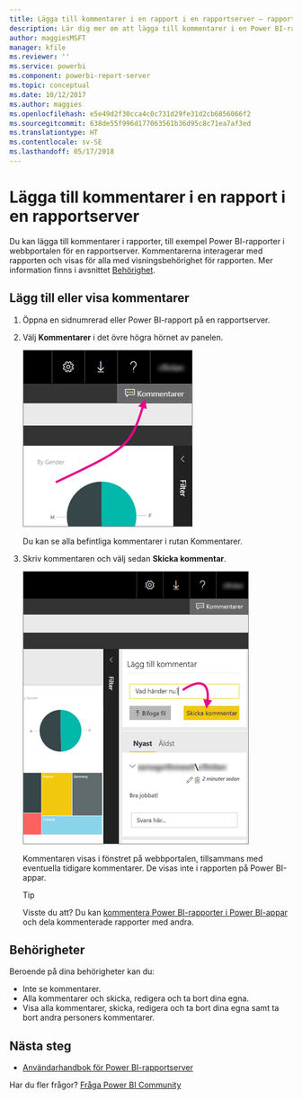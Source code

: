 ```yaml
---
title: Lägga till kommentarer i en rapport i en rapportserver – rapportservern för Power BI
description: Lär dig mer om att lägga till kommentarer i en Power BI-rapport eller en sidnumrerad rapport på en rapportserver för Power BI eller SQL Server Reporting Services.
author: maggiesMSFT
manager: kfile
ms.reviewer: ''
ms.service: powerbi
ms.component: powerbi-report-server
ms.topic: conceptual
ms.date: 10/12/2017
ms.author: maggies
ms.openlocfilehash: e5e49d2f30cca4c0c731d29fe31d2cb6856066f2
ms.sourcegitcommit: 638de55f996d177063561b36d95c8c71ea7af3ed
ms.translationtype: HT
ms.contentlocale: sv-SE
ms.lasthandoff: 05/17/2018
---
```

# <a name="add-comments-to-a-report-in-a-report-server"></a>Lägga till kommentarer i en rapport i en rapportserver
Du kan lägga till kommentarer i rapporter, till exempel Power BI-rapporter i webbportalen för en rapportserver. Kommentarerna interagerar med rapporten och visas för alla med visningsbehörighet för rapporten. Mer information finns i avsnittet [Behörighet](#permissions).

## <a name="add-or-view-comments"></a>Lägg till eller visa kommentarer
1. Öppna en sidnumrerad eller Power BI-rapport på en rapportserver.
2. Välj **Kommentarer** i det övre högra hörnet av panelen.
   
    ![Välj kommentarer](media/add-comments/report-server-web-portal-comments-button.png)
   
    Du kan se alla befintliga kommentarer i rutan Kommentarer.
3. Skriv kommentaren och välj sedan **Skicka kommentar**.
   
    ![Skicka kommentar](media/add-comments/report-server-web-portal-comments-pane.png)
   
    Kommentaren visas i fönstret på webbportalen, tillsammans med eventuella tidigare kommentarer. De visas inte i rapporten på Power BI-appar.
   
   > [!TIP]
   > Visste du att? Du kan [kommentera Power BI-rapporter i Power BI-appar](../mobile-annotate-and-share-a-tile-from-the-mobile-apps.md) och dela kommenterade rapporter med andra.
   > 
   > 

## <a name="permissions"></a>Behörigheter
Beroende på dina behörigheter kan du:

* Inte se kommentarer.
* Alla kommentarer och skicka, redigera och ta bort dina egna.
* Visa alla kommentarer, skicka, redigera och ta bort dina egna samt ta bort andra personers kommentarer.

## <a name="next-steps"></a>Nästa steg
* [Användarhandbok för Power BI-rapportserver](user-handbook-overview.md)  

Har du fler frågor? [Fråga Power BI Community](https://community.powerbi.com/)

